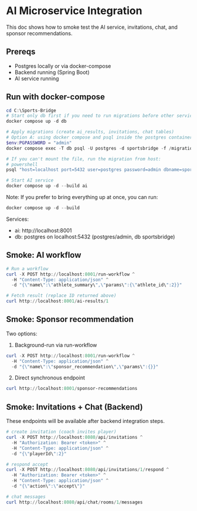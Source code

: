 # AI Microservice Integration

This doc shows how to smoke test the AI service, invitations, chat, and sponsor recommendations.

## Prereqs
- Postgres locally or via docker-compose
- Backend running (Spring Boot)
- AI service running

## Run with docker-compose
```powershell
cd C:\Sports-Bridge
# Start only db first if you need to run migrations before other services
docker compose up -d db

# Apply migrations (create ai_results, invitations, chat tables)
# Option A: using docker compose and psql inside the postgres container
$env:PGPASSWORD = "admin"
docker compose exec -T db psql -U postgres -d sportsbridge -f /migrations.sql

# If you can't mount the file, run the migration from host:
# powershell
psql "host=localhost port=5432 user=postgres password=admin dbname=sportsbridge" -f .\migrations\V1__ai_results_and_chat.sql

# Start AI service
docker compose up -d --build ai
```

Note: If you prefer to bring everything up at once, you can run:
```powershell
docker compose up -d --build
```

Services:
- ai: http://localhost:8001
- db: postgres on localhost:5432 (postgres/admin, db sportsbridge)

## Smoke: AI workflow
```powershell
# Run a workflow
curl -X POST http://localhost:8001/run-workflow ^
  -H "Content-Type: application/json" ^
  -d "{\"name\":\"athlete_summary\",\"params\":{\"athlete_id\":2}}"

# Fetch result (replace ID returned above)
curl http://localhost:8001/ai-results/1
```

## Smoke: Sponsor recommendation
Two options:
1) Background-run via run-workflow
```powershell
curl -X POST http://localhost:8001/run-workflow ^
  -H "Content-Type: application/json" ^
  -d "{\"name\":\"sponsor_recommendation\",\"params\":{}}"
```
2) Direct synchronous endpoint
```powershell
curl http://localhost:8001/sponsor-recommendations
```

## Smoke: Invitations + Chat (Backend)
These endpoints will be available after backend integration steps.
```powershell
# create invitation (coach invites player)
curl -X POST http://localhost:8080/api/invitations ^
  -H "Authorization: Bearer <token>" ^
  -H "Content-Type: application/json" ^
  -d "{\"playerId\":2}"

# respond accept
curl -X POST http://localhost:8080/api/invitations/1/respond ^
  -H "Authorization: Bearer <token>" ^
  -H "Content-Type: application/json" ^
  -d "{\"action\":\"accept\"}"

# chat messages
curl http://localhost:8080/api/chat/rooms/1/messages
```
